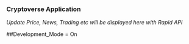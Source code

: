 ### Cryptoverse Application
  *Update Price, News, Trading etc will be displayed here with Rapid API*

  ##Development_Mode = On